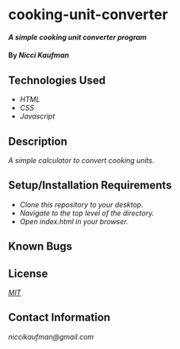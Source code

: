 # cooking-unit-converter

#### _A simple cooking unit converter program_

#### By _**Nicci Kaufman**_

## Technologies Used

* _HTML_
* _CSS_
* _Javascript_

## Description

_A simple calculator to convert cooking units._

## Setup/Installation Requirements

* _Clone this repository to your desktop._
* _Navigate to the top level of the directory._
* _Open index.html in your browser._


## Known Bugs

## License

_[MIT](https://en.wikipedia.org/wiki/MIT_License)_

## Contact Information

_niccikaufman@gmail.com_